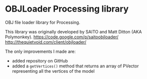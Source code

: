 OBJLoader Processing library
============================

OBJ file loader library for Processing.

This library was originally developed by SAITO and Matt Ditton (AKA Polymonkey). 
https://code.google.com/p/saitoobjloader/
http://thequietvoid.com/client/objloader/

The only improvements I made are:

- added repository on GitHub
- added a `getVertices()` method that returns an array of PVector representing all the vertices of the model